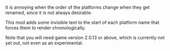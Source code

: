 It is annoying when the order of the platforms change when they get renamed, since it is not always desirable.

This mod adds some invisible text to the start of each platform name that forces them to render chronologically.

Note that you will need game version 2.0.13 or above, which is currently not yet out, not even as an experimental.
